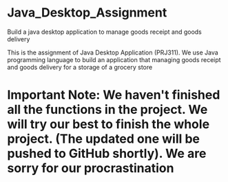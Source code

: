 # Java_Desktop_Assignment
Build a java desktop application to manage goods receipt and goods delivery

This is the assignment of Java Desktop Application (PRJ311). We use Java programming language to build an application that managing goods receipt and goods delivery for a storage of a grocery store

# Important Note: We haven't finished all the functions in the project. We will try our best to finish the whole project. (The updated one will be pushed to GitHub shortly). We are sorry for our procrastination
